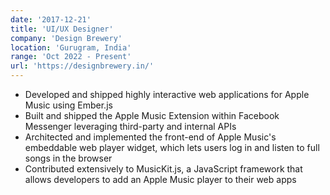 ```yaml
---
date: '2017-12-21'
title: 'UI/UX Designer'
company: 'Design Brewery'
location: 'Gurugram, India'
range: 'Oct 2022 - Present'
url: 'https://designbrewery.in/'
---
```


- Developed and shipped highly interactive web applications for Apple Music using Ember.js
- Built and shipped the Apple Music Extension within Facebook Messenger leveraging third-party and internal APIs
- Architected and implemented the front-end of Apple Music's embeddable web player widget, which lets users log in and listen to full songs in the browser
- Contributed extensively to MusicKit.js, a JavaScript framework that allows developers to add an Apple Music player to their web apps

